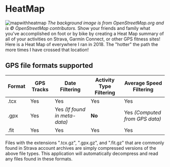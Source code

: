 # HeatMap
![mapwithheatmap](https://user-images.githubusercontent.com/12504656/50500738-d88b2000-0a18-11e9-8eee-d385a89584e3.png)
*The background image is from OpenStreetMap.org and is © OpenStreetMap contributors.* 
Show your friends and family what you've accomplished on foot or by bike by creating a Heat Map summary of all of your activities on Strava, Garmin Connect, or other GPS fitness sites! Here is a Heat Map of everywhere I ran in 2018. The "hotter" the path the more times I have crossed that location!
## GPS file formats supported

| Format | GPS Tracks | Date Filtering | Activity Type Filtering | Average Speed Filtering | 
| --- | --- | --- | --- | --- |
| .tcx | Yes | Yes | Yes | Yes |
| .gpx | Yes | Yes *(If found in meta-data)* | **No** | Yes *(Computed from GPS data)* |
| .fit | Yes | Yes | Yes | Yes |

Files with the extensions ".tcx.gz", ".gpx.gz", and ".fit.gz" that are commonly found in Strava account archives are simply compressed versions of the above file types. This application will automatically decompress and read any files found in these formats.
